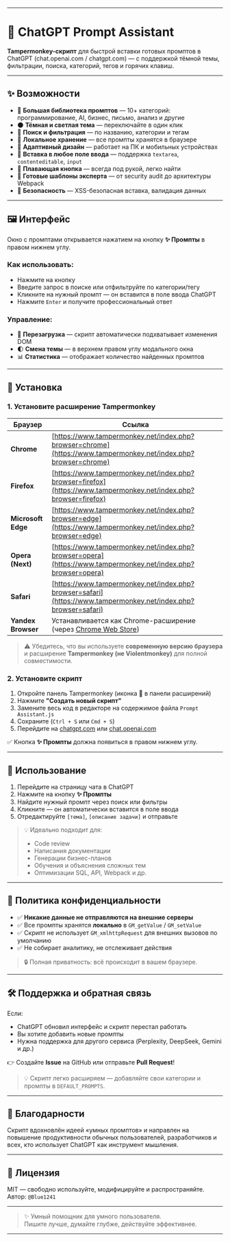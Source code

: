 
---

# 🚀 ChatGPT Prompt Assistant

**Tampermonkey-скрипт** для быстрой вставки готовых промптов в ChatGPT (chat.openai.com / chatgpt.com) — с поддержкой тёмной темы, фильтрации, поиска, категорий, тегов и горячих клавиш.

---

## ✨ Возможности

- 🔧 **Большая библиотека промптов** — 10+ категорий: программирование, AI, бизнес, письмо, анализ и другие
- 🌑 **Тёмная и светлая тема** — переключайте в один клик
- 🔎 **Поиск и фильтрация** — по названию, категории и тегам
- 💾 **Локальное хранение** — все промпты хранятся в браузере
- 📱 **Адаптивный дизайн** — работает на ПК и мобильных устройствах
- 🧩 **Вставка в любое поле ввода** — поддержка `textarea`, `contenteditable`, `input`
- 📌 **Плавающая кнопка** — всегда под рукой, легко найти
- 🎯 **Готовые шаблоны эксперта** — от security audit до архитектуры Webpack
- 🔐 **Безопасность** — XSS-безопасная вставка, валидация данных

---

## 🖼️ Интерфейс

Окно с промптами открывается нажатием на кнопку **✨ Промпты** в правом нижнем углу.

### Как использовать:
- Нажмите на кнопку
- Введите запрос в поиске или отфильтруйте по категории/тегу
- Кликните на нужный промпт — он вставится в поле ввода ChatGPT
- Нажмите `Enter` и получите профессиональный ответ

### Управление:
- 🔄 **Перезагрузка** — скрипт автоматически подхватывает изменения DOM
- 🌓 **Смена темы** — в верхнем правом углу модального окна
- 📊 **Статистика** — отображает количество найденных промптов

---

## 🧩 Установка

### 1. Установите расширение Tampermonkey

| Браузер | Ссылка |
|--------|-------|
| **Chrome** | [https://www.tampermonkey.net/index.php?browser=chrome](https://www.tampermonkey.net/index.php?browser=chrome) |
| **Firefox** | [https://www.tampermonkey.net/index.php?browser=firefox](https://www.tampermonkey.net/index.php?browser=firefox) |
| **Microsoft Edge** | [https://www.tampermonkey.net/index.php?browser=edge](https://www.tampermonkey.net/index.php?browser=edge) |
| **Opera (Next)** | [https://www.tampermonkey.net/index.php?browser=opera](https://www.tampermonkey.net/index.php?browser=opera) |
| **Safari** | [https://www.tampermonkey.net/index.php?browser=safari](https://www.tampermonkey.net/index.php?browser=safari) |
| **Yandex Browser** | Устанавливается как Chrome-расширение (через [Chrome Web Store](https://chrome.google.com/webstore/detail/tampermonkey/dhdgffkkebhmkfjojejmpbldmpobfkfo)) |

> ⚠️ Убедитесь, что вы используете **современную версию браузера** и расширение **Tampermonkey (не Violentmonkey)** для полной совместимости.

### 2. Установите скрипт

1. Откройте панель Tampermonkey (иконка 🧪 в панели расширений)
2. Нажмите **"Создать новый скрипт"**
3. Замените весь код в редакторе на содержимое файла `Prompt Assistant.js`
4. Сохраните (`Ctrl + S` или `Cmd + S`)
5. Перейдите на [chatgpt.com](https://chatgpt.com) или [chat.openai.com](https://chat.openai.com)

✅ Кнопка **✨ Промпты** должна появиться в правом нижнем углу.

---

## 🚀 Использование

1. Перейдите на страницу чата в ChatGPT
2. Нажмите на кнопку **✨ Промпты**
3. Найдите нужный промпт через поиск или фильтры
4. Кликните — он автоматически вставится в поле ввода
5. Отредактируйте `[тема]`, `[описание задачи]` и отправьте

> 💡 Идеально подходит для:
> - Code review
> - Написания документации
> - Генерации бизнес-планов
> - Обучения и объяснения сложных тем
> - Оптимизации SQL, API, Webpack и др.

---

## 🔐 Политика конфиденциальности

- ✅ **Никакие данные не отправляются на внешние серверы**
- ✅ Все промпты хранятся **локально** в `GM_getValue` / `GM_setValue`
- ✅ Скрипт не использует `GM_xmlhttpRequest` для внешних вызовов по умолчанию
- ✅ Не собирает аналитику, не отслеживает действия

> 🔒 Полная приватность: всё происходит в вашем браузере.

---

## 🛠 Поддержка и обратная связь

Если:
- ChatGPT обновил интерфейс и скрипт перестал работать
- Вы хотите добавить новые промпты
- Нужна поддержка для другого сервиса (Perplexity, DeepSeek, Gemini и др.)

👉 Создайте **Issue** на GitHub или отправьте **Pull Request**!

> 💡 Скрипт легко расширяем — добавляйте свои категории и промпты в `DEFAULT_PROMPTS`.

---

## 🌟 Благодарности

Скрипт вдохновлён идеей «умных промптов» и направлен на повышение продуктивности обычных пользователей, разработчиков и всех, кто использует ChatGPT как инструмент мышления.

---

## 📄 Лицензия

MIT — свободно используйте, модифицируйте и распространяйте.  
Автор: `@Blue1241`

---

> ✨ Умный помощник для умного пользователя.  
> Пишите лучше, думайте глубже, действуйте эффективнее.

---

